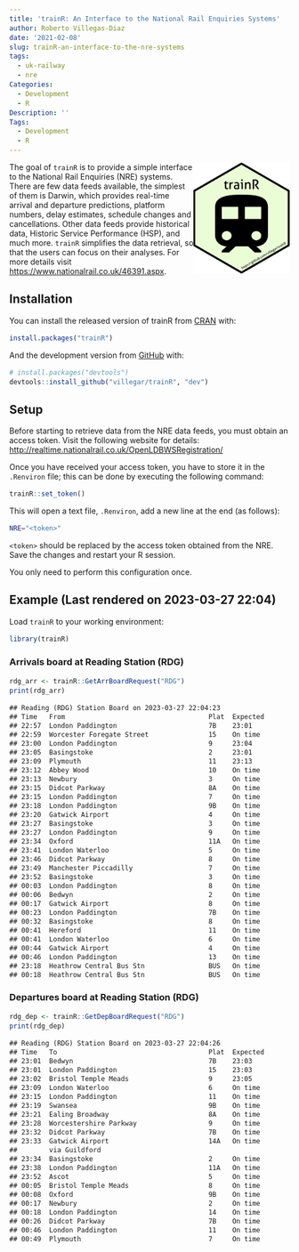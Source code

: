 ```yaml
---
title: 'trainR: An Interface to the National Rail Enquiries Systems'
author: Roberto Villegas-Diaz
date: '2021-02-08'
slug: trainR-an-interface-to-the-nre-systems
tags:
  - uk-railway
  - nre
Categories:
  - Development
  - R
Description: ''
Tags:
  - Development
  - R
---
```


<img src="https://raw.githubusercontent.com/villegar/trainR/main/inst/images/logo.png" alt="logo" align="right" height=200px/>

The goal of `trainR` is to provide a simple interface to the 
National Rail Enquiries (NRE) systems. There are few data feeds 
available, the simplest of them is Darwin, which provides real-time 
arrival and departure predictions, platform numbers, delay estimates, 
schedule changes and cancellations. Other data feeds provide historical 
data, Historic Service Performance (HSP), and much more. `trainR` 
simplifies the data retrieval, so that the users can focus on their 
analyses. For more details visit 
https://www.nationalrail.co.uk/46391.aspx.

## Installation

You can install the released version of trainR from [CRAN](https://CRAN.R-project.org) with:

``` r
install.packages("trainR")
```

And the development version from [GitHub](https://github.com/) with:

``` r
# install.packages("devtools")
devtools::install_github("villegar/trainR", "dev")
```

## Setup
Before starting to retrieve data from the NRE data feeds, you must obtain an access token. 
Visit the following website for details: http://realtime.nationalrail.co.uk/OpenLDBWSRegistration/

Once you have received your access token, you have to store it in the `.Renviron` file; this can be 
done by executing the following command:


```r
trainR::set_token()
```

This will open a text file, `.Renviron`, add a new line at the end (as follows):

```bash
NRE="<token>"
```

`<token>` should be replaced by the access token obtained from the NRE. Save the changes and restart 
your R session.

You only need to perform this configuration once.

## Example (Last rendered on 2023-03-27 22:04)

Load `trainR` to your working environment:

```r
library(trainR)
```

### Arrivals board at Reading Station (RDG)


```r
rdg_arr <- trainR::GetArrBoardRequest("RDG")
print(rdg_arr)
```

```
## Reading (RDG) Station Board on 2023-03-27 22:04:23
## Time   From                                    Plat  Expected
## 22:57  London Paddington                       7B    23:01
## 22:59  Worcester Foregate Street               15    On time
## 23:00  London Paddington                       9     23:04
## 23:05  Basingstoke                             2     23:01
## 23:09  Plymouth                                11    23:13
## 23:12  Abbey Wood                              10    On time
## 23:13  Newbury                                 3     On time
## 23:15  Didcot Parkway                          8A    On time
## 23:15  London Paddington                       7     On time
## 23:18  London Paddington                       9B    On time
## 23:20  Gatwick Airport                         4     On time
## 23:27  Basingstoke                             3     On time
## 23:27  London Paddington                       9     On time
## 23:34  Oxford                                  11A   On time
## 23:41  London Waterloo                         5     On time
## 23:46  Didcot Parkway                          8     On time
## 23:49  Manchester Piccadilly                   7     On time
## 23:52  Basingstoke                             3     On time
## 00:03  London Paddington                       8     On time
## 00:06  Bedwyn                                  2     On time
## 00:17  Gatwick Airport                         8     On time
## 00:23  London Paddington                       7B    On time
## 00:32  Basingstoke                             8     On time
## 00:41  Hereford                                11    On time
## 00:41  London Waterloo                         6     On time
## 00:44  Gatwick Airport                         4     On time
## 00:46  London Paddington                       13    On time
## 23:18  Heathrow Central Bus Stn                BUS   On time
## 00:18  Heathrow Central Bus Stn                BUS   On time
```

### Departures board at Reading Station (RDG)


```r
rdg_dep <- trainR::GetDepBoardRequest("RDG")
print(rdg_dep)
```

```
## Reading (RDG) Station Board on 2023-03-27 22:04:26
## Time   To                                      Plat  Expected
## 23:01  Bedwyn                                  7B    23:03
## 23:01  London Paddington                       15    23:03
## 23:02  Bristol Temple Meads                    9     23:05
## 23:09  London Waterloo                         6     On time
## 23:15  London Paddington                       11    On time
## 23:19  Swansea                                 9B    On time
## 23:21  Ealing Broadway                         8A    On time
## 23:28  Worcestershire Parkway                  9     On time
## 23:32  Didcot Parkway                          7B    On time
## 23:33  Gatwick Airport                         14A   On time
##        via Guildford                           
## 23:34  Basingstoke                             2     On time
## 23:38  London Paddington                       11A   On time
## 23:52  Ascot                                   5     On time
## 00:05  Bristol Temple Meads                    8     On time
## 00:08  Oxford                                  9B    On time
## 00:17  Newbury                                 2     On time
## 00:18  London Paddington                       14    On time
## 00:26  Didcot Parkway                          7B    On time
## 00:46  London Paddington                       11    On time
## 00:49  Plymouth                                7     On time
```
